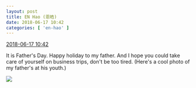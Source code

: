 ```yaml
---
layout: post
title: EN Hao (恩皓)
date: 2018-06-17 10:42
categories: [ 'en-hao' ]
---
```


<div class="weibo-info">
  <a href="https://weibo.com/6346318257/GlKPUy0s3">2018-06-17 10:42</a>
</div>

It is Father's Day. Happy holiday to my father. And I hope you could take care of yourself on business trips, don't be too tired. (Here's a cool photo of my father's at his youth.)

<!-- more -->

<a href="//wx3.sinaimg.cn/mw690/006VuvhTgy1fsdz9bzm7lj31f01w0hdu.jpg">
  <img class="weibo-pic-preview" src="//wx3.sinaimg.cn/orj360/006VuvhTgy1fsdz9bzm7lj31f01w0hdu.jpg" />
</a>

